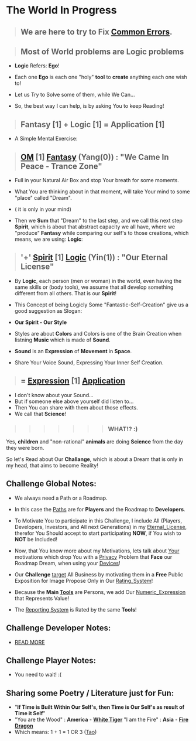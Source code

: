 # The World In Progress

> ## We are here to try to Fix [Common Errors](./404.md).

> ## Most of <b>World</b> problems are <b>Logic</b> problems

- <b>Logic</b> Refers: <b>Ego</b>!

- Each one <b>Ego</b> is each one "holy" <b>tool</b> to <b>create</b> anything each one wish to!

- Let us Try to Solve some of them, while We Can...

- So, the best way I can help, is by asking You to keep Reading!

> ## <b>Fantasy</b> [1] + <b>Logic</b> [1] = <b>Application</b> [1]

- A Simple Mental Exercise:

> ## [OM](https://www.odicforcesounds.com/#/three/you/tell/me) [1] [Fantasy](./docs/Tao/Yang/0/Fantasy/Fantasy.md) (**Yang**(0)) : "We Came In Peace - Trance Zone"

- Full in your Natural Air Box and stop Your breath for some moments.

- What You are thinking about in that moment, will take Your mind to some "place" called "Dream". 
- ( it is only in your mind) 
- Then we <b>Sum</b> that "Dream" to the last step, and we call this next step  <b>Spirit</b>, which is about that abstract capacity we all have, where we "produce" <b>Fantasy</b> while comparing our self's to those creations, which means, we are using: <b>Logic</b>:

> ## '+' [Spirit](https://www.odicforcesounds.com/#/secret/responsability/exposed) [1] [Logic](./docs/Tao/Yin/1/Logic/Logic.md) (**Yin**(1)) : "Our Eternal License"

- By <b>Logic</b>, each person (men or woman) in the world, even having the same skills or (body tools), we assume that all develop  something different from all others. That is our <b>Spirit</b>! 

- This Concept of being Logicly Some "Fantastic-Self-Creation" give us a good suggestion as Slogan:

- <b>Our Spirit - Our Style</b>

- Styles are about <b>Colors</b> and Colors is one of the Brain Creation when listning <b>Music</b> which is made of <b>Sound</b>.

- <b>Sound</b> is an <b>Expression</b> of <b>Movement</b> in <b>Space</b>.

- Share Your Voice Sound, Expressing Your Inner Self Creation.

> ## = [Expression](https://www.odicforcesounds.com/#/expression) [1] [Application](./docs/Tao/Tao.md)

- I don't know about your Sound...
- But if someone else above yourself did listen to...
- Then You can share with them about those effects.
- We call that <b>Science</b>!

>>>>>>> ### WHAT!? :) 

Yes, <b>children</b> and "non-rational" <b>animals</b> are doing <b>Science</b> from the day they were born.

So let's Read about Our <b>Challange</b>, which is about a Dream that is only in my head, that aims to become Reality!

## <b>Challenge</b> Global Notes:

- We always need a Path or a Roadmap.
- In this case the [Paths](./docs/Tao/Fragments/Path/README.md) are for <b>Players</b> and the Roadmap to <b>Developers</b>.
- To Motivate You to participate in this Challenge, I include All (Players, Developers, Investors, and All next Generations) in my [Eternal_License](LICENSE.md), therefor You Should accept to start participating <b>NOW</b>, if You wish to <b>NOT</b> be Included!

- Now, that You know more about my Motivations, lets talk about [Your](./docs/Tao/Fragments/UserInterface/README.md) motivations which drop You with a [Privacy](./docs/Tao/Fragments/Privacy/README.md) Problem that <b>Face</b> our Roadmap Dream, when using your [Devices](./docs/Tao/Fragments/Devices/README.md)!

- Our <b>Challenge</b> [target](./docs/Tao/Fragments/About/README.md) All Business by motivating them in a <b>Free</b> Public Exposition for Image Propose Only in Our [Rating_System](./docs/Tao/Fragments/Rating/README.md)!

- Because the <b>Main [Tools](./docs/Tao/Fragments/Concerns/HR.md)</b> are Persons, we add Our [Numeric_Expression](./docs/Tao/Fragments/OdicPoints/README.md) that Represents Value!

- The [Reporting System](./docs/Tao/Fragments/BlackBox/README.md) is Rated by the same <b>Tools</b>!

## <b>Challenge</b> Developer Notes:

- [READ MORE](./docs/Tao/Yin/1/Logic/Github/Developers.md)

## <b>Challenge</b> Player Notes:

- You need to wait! :(

## Sharing some <b>Poetry / Literature</b> just for Fun:

- "**If Time is Built Within Our Self's, then Time is Our Self's as result of Time it Self**"
- "You are the Wood" : **America** - **[White Tiger](./letters/Tiger_America.md)**
   "I am the Fire" : **Asia** - **[Fire Dragon](./letters/Dragon_Asia.md)**
- Which means: 1 + 1 = 1 OR 3 ([Tao](https://www.odicforcesounds.com/#/tao))